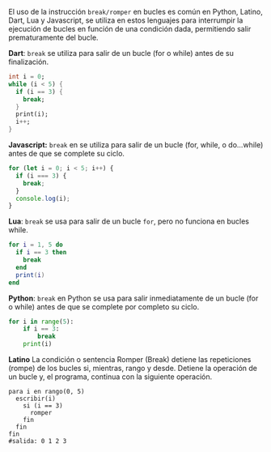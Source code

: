 El uso de la instrucción `break/romper` en bucles es común en Python, Latino, Dart, Lua y Javascript,  se utiliza en estos lenguajes para interrumpir la ejecución de bucles en función de una condición dada, permitiendo salir prematuramente del bucle.

**Dart**: `break` se utiliza para salir de un bucle (for o while) antes de su finalización.

```dart
int i = 0;
while (i < 5) {
  if (i == 3) {
    break;
  }
  print(i);
  i++;
}
```

**Javascript:** `break` en se utiliza para salir de un bucle (for, while, o do...while) antes de que se complete su ciclo.

```javascript 
for (let i = 0; i < 5; i++) {
  if (i === 3) {
    break;
  }
  console.log(i);
}
```


**Lua**: `break` se usa para salir de un bucle `for`, pero no funciona en bucles while.

```lua
for i = 1, 5 do
  if i == 3 then
    break
  end
  print(i)
end

```

**Python**: `break` en Python se usa para salir inmediatamente de un bucle (for o while) antes de que se complete por completo su ciclo. 

```python
for i in range(5):
    if i == 3:
        break
    print(i)
```

**Latino** La condición o sentencia Romper (Break) detiene las repeticiones (rompe) de los bucles si, mientras, rango y desde. Detiene la operación de un bucle y, el programa, continua con la siguiente operación. 

```latino
para i en rango(0, 5)
  escribir(i)
    si (i == 3)
      romper
    fin
  fin
fin
#salida: 0 1 2 3
```